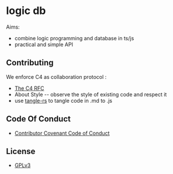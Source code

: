 # logic db

Aims:
- combine logic programming and database in ts/js
- practical and simple API

## Contributing

We enforce C4 as collaboration protocol :
- [The C4 RFC](https://rfc.zeromq.org/spec:42/C4)
- About Style -- observe the style of existing code and respect it
- use [tangle-rs](https://github.com/xieyuheng/tangle-rs) to tangle code in .md to .js

## Code Of Conduct

- [Contributor Covenant Code of Conduct](CODE-OF-CONDUCT.md)

## License

- [GPLv3](LICENSE)
